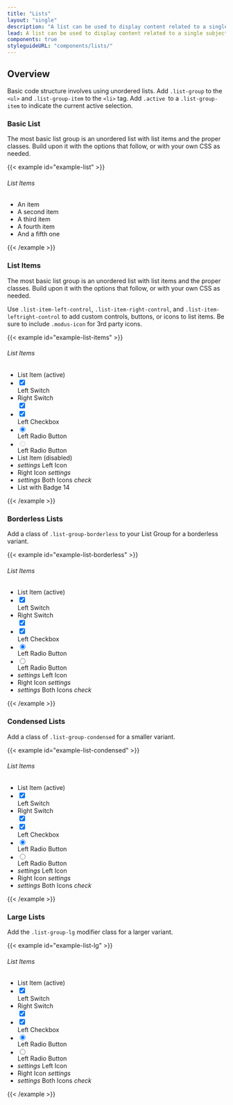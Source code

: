 ```yaml
---
title: "Lists"
layout: "single"
description: "A list can be used to display content related to a single subject."
lead: A list can be used to display content related to a single subject. The content can consist of multiple elements of varying type and size.
components: true
styleguideURL: "components/lists/"
---
```


## Overview

Basic code structure involves using unordered lists. Add `.list-group` to the `<ul>`
and `.list-group-item` to the `<li>` tag. Add `.active `to a `.list-group-item` to
indicate the current active selection.

### Basic List

The most basic list group is an unordered list with list items and the proper
classes. Build upon it with the options that follow, or with your own CSS as
needed.

{{< example id="example-list" >}}
<h6>List Items</h6>
<ul class="list-group">
  <li class="list-group-item">An item</li>
  <li class="list-group-item">A second item</li>
  <li class="list-group-item">A third item</li>
  <li class="list-group-item">A fourth item</li>
  <li class="list-group-item">And a fifth one</li>
</ul>
{{< /example >}}

### List Items

The most basic list group is an unordered list with list items and the proper
classes. Build upon it with the options that follow, or with your own CSS as
needed.

Use `.list-item-left-control`,
`.list-item-right-control`, and
`.list-item-leftright-control` to add custom controls, buttons, or
icons to list items. Be sure to include `.modus-icon` for 3rd party
icons.

{{< example id="example-list-items" >}}
<h6>List Items</h6>
<ul class="list-group">
  <li class="list-group-item active">List Item (active)</li>
  <li class="list-group-item list-item-left-control">
    <div class="custom-control custom-switch custom-control-inline">
      <input type="checkbox" checked="" class="custom-control-input" id="listSwitch1">
      <label class="custom-control-label" for="listSwitch1"></label>
    </div>
    <span>Left Switch</span>
  </li>
  <li class="list-group-item list-item-right-control">
    <span>Right Switch</span>
    <div class="custom-control custom-switch custom-control-inline">
      <input type="checkbox" checked="" class="custom-control-input" id="listSwitch2">
      <label class="custom-control-label" for="listSwitch2"></label>
    </div>
  </li>
  <li class="list-group-item list-item-left-control">
    <div class="custom-control custom-checkbox">
      <input type="checkbox" checked="" class="custom-control-input" id="customCheck-list" name="example1">
      <label class="custom-control-label" for="customCheck-list"></label>
    </div>
    <span>Left Checkbox</span>
  </li>
  <li class="list-group-item list-item-left-control">
    <div class="custom-control custom-radio">
      <input type="radio" checked="" class="custom-control-input" id="customRadio-list" name="example4" value="customEx">
      <label class="custom-control-label" for="customRadio-list"></label>
    </div>
    <span>Left Radio Button</span>
  </li>
  <li class="list-group-item list-item-left-control">
    <div class="custom-control custom-radio">
      <input type="radio" disabled="" class="custom-control-input disabled" id="customRadio-list2" name="example4" value="customEx">
      <label class="custom-control-label" for="customRadio-list2"></label>
    </div>
    <span>Left Radio Button</span>
  </li>
  <li class="list-group-item disabled">List Item (disabled)</li>
  <li class="list-group-item list-item-left-control">
    <i class="modus-icons notranslate" aria-hidden="true">settings</i>
    <span>Left Icon</span>
  </li>
  <li class="list-group-item list-item-right-control">
    <span>Right Icon</span>
    <i class="modus-icons notranslate" aria-hidden="true">settings</i>
  </li>
  <li class="list-group-item list-item-leftright-control">
    <i class="modus-icons notranslate" aria-hidden="true">settings</i>
    <span>Both Icons</span>
    <i class="icon modus-icons">check</i>
  </li>
  <li class="list-group-item d-flex justify-content-between align-items-center">
    List with Badge
    <span class="badge badge-primary badge-pill">14</span>
  </li>
</ul>
{{< /example >}}

### Borderless Lists

Add a class of `.list-group-borderless` to your List Group for a
borderless variant.

{{< example id="example-list-borderless" >}}
<h6>List Items</h6>
<ul class="list-group list-group-borderless">
  <li class="list-group-item active">List Item (active)</li>
  <li class="list-group-item list-item-left-control">
    <div class="custom-control custom-switch custom-control-inline">
      <input type="checkbox" checked="" class="custom-control-input" id="listSwitch-borderless1">
      <label class="custom-control-label" for="listSwitch-borderless1"></label>
    </div>
    <span>Left Switch</span>
  </li>
  <li class="list-group-item list-item-right-control">
    <span>Right Switch</span>
    <div class="custom-control custom-switch custom-control-inline">
      <input type="checkbox" checked="" class="custom-control-input" id="listSwitch-borderless2">
      <label class="custom-control-label" for="listSwitch-borderless2"></label>
    </div>
  </li>
  <li class="list-group-item list-item-left-control">
    <div class="custom-control custom-checkbox">
      <input type="checkbox" checked="" class="custom-control-input" id="customCheck-borderless1" name="borderless1">
      <label class="custom-control-label" for="customCheck-borderless1"></label>
    </div>
    <span>Left Checkbox</span>
  </li>
  <li class="list-group-item list-item-left-control">
    <div class="custom-control custom-radio">
      <input type="radio" checked="" class="custom-control-input" id="customRadio-borderless1" name="borderless2" value="customEx">
      <label class="custom-control-label" for="customRadio-borderless1"></label>
    </div>
    <span>Left Radio Button</span>
  </li>
  <li class="list-group-item list-item-left-control">
    <div class="custom-control custom-radio">
      <input type="radio" class="custom-control-input" id="customRadio-borderless2" name="borderless2" value="customEx">
      <label class="custom-control-label" for="customRadio-borderless2"></label>
    </div>
    <span>Left Radio Button</span>
  </li>
  <li class="list-group-item list-item-left-control">
    <i class="modus-icons notranslate" aria-hidden="true">settings</i>
    <span>Left Icon</span>
  </li>
  <li class="list-group-item list-item-right-control">
    <span>Right Icon</span>
    <i class="modus-icons notranslate" aria-hidden="true">settings</i>
  </li>
  <li class="list-group-item list-item-leftright-control">
    <i class="modus-icons notranslate" aria-hidden="true">settings</i>
    <span>Both Icons</span>
    <i class="icon modus-icons">check</i>
  </li>
</ul>
{{< /example >}}

### Condensed Lists

Add a class of `.list-group-condensed` for a smaller variant.

{{< example id="example-list-condensed" >}}
<h6>List Items</h6>
<ul class="list-group list-group-condensed">
  <li class="list-group-item active">List Item (active)</li>
  <li class="list-group-item list-item-left-control">
    <div class="custom-control custom-switch custom-control-inline">
      <input type="checkbox" checked="" class="custom-control-input" id="listSwitch-sm">
      <label class="custom-control-label" for="listSwitch-sm"></label>
    </div>
    <span>Left Switch</span>
  </li>
  <li class="list-group-item list-item-right-control">
    <span>Right Switch</span>
    <div class="custom-control custom-switch custom-control-inline">
      <input type="checkbox" checked="" class="custom-control-input" id="listSwitch-sm2">
      <label class="custom-control-label" for="listSwitch-sm2"></label>
    </div>
  </li>
  <li class="list-group-item list-item-left-control">
    <div class="custom-control custom-checkbox">
      <input type="checkbox" checked="" class="custom-control-input" id="customCheck-sm1" name="sm1">
      <label class="custom-control-label" for="customCheck-sm1"></label>
    </div>
    <span>Left Checkbox</span>
  </li>
  <li class="list-group-item list-item-left-control">
    <div class="custom-control custom-radio">
      <input type="radio" checked="" class="custom-control-input" id="customRadio-sm2" name="sm2" value="customEx">
      <label class="custom-control-label" for="customRadio-sm2"></label>
    </div>
    <span>Left Radio Button</span>
  </li>
  <li class="list-group-item list-item-left-control">
    <div class="custom-control custom-radio">
      <input type="radio" class="custom-control-input" id="customRadio-list5" name="sm2" value="customEx">
      <label class="custom-control-label" for="customRadio-list5"></label>
    </div>
    <span>Left Radio Button</span>
  </li>
  <li class="list-group-item list-item-left-control">
    <i class="modus-icons notranslate" aria-hidden="true">settings</i>
    <span>Left Icon</span>
  </li>
  <li class="list-group-item list-item-right-control">
    <span>Right Icon</span>
    <i class="modus-icons notranslate" aria-hidden="true">settings</i>
  </li>
  <li class="list-group-item list-item-leftright-control">
    <i class="modus-icons notranslate" aria-hidden="true">settings</i>
    <span>Both Icons</span>
    <i class="icon modus-icons">check</i>
  </li>
</ul>
{{< /example >}}

### Large Lists

Add the `.list-group-lg` modifier class for a larger variant.

{{< example id="example-list-lg" >}}
<h6>List Items</h6>
<ul class="list-group list-group-lg">
  <li class="list-group-item active">List Item (active)</li>
  <li class="list-group-item list-item-left-control">
    <div class="custom-control custom-switch custom-control-inline">
      <input type="checkbox" checked="" class="custom-control-input" id="listSwitch-lg">
      <label class="custom-control-label" for="listSwitch-lg"></label>
    </div>
    <span>Left Switch</span>
  </li>
  <li class="list-group-item list-item-right-control">
    <span>Right Switch</span>
    <div class="custom-control custom-switch custom-control-inline">
      <input type="checkbox" checked="" class="custom-control-input" id="listSwitch-lg2">
      <label class="custom-control-label" for="listSwitch-lg2"></label>
    </div>
  </li>
  <li class="list-group-item list-item-left-control">
    <div class="custom-control custom-checkbox">
      <input type="checkbox" checked="" class="custom-control-input" id="customCheck-lg1" name="lg1">
      <label class="custom-control-label" for="customCheck-lg1"></label>
    </div>
    <span>Left Checkbox</span>
  </li>
  <li class="list-group-item list-item-left-control">
    <div class="custom-control custom-radio">
      <input type="radio" checked class="custom-control-input" id="customRadio-lg2" name="lg2" value="customEx">
      <label class="custom-control-label" for="customRadio-lg2"></label>
    </div>
    <span>Left Radio Button</span>
  </li>
  <li class="list-group-item list-item-left-control">
    <div class="custom-control custom-radio">
      <input type="radio" class="custom-control-input" id="customRadio-list5" name="sm2" value="customEx">
      <label class="custom-control-label" for="customRadio-list5"></label>
    </div>
    <span>Left Radio Button</span>
  </li>
  <li class="list-group-item list-item-left-control">
    <i class="modus-icons notranslate" aria-hidden="true">settings</i>
    <span>Left Icon</span>
  </li>
  <li class="list-group-item list-item-right-control">
    <span>Right Icon</span>
    <i class="modus-icons notranslate" aria-hidden="true">settings</i>
  </li>
  <li class="list-group-item list-item-leftright-control">
    <i class="modus-icons notranslate" aria-hidden="true">settings</i>
    <span>Both Icons</span>
    <i class="icon modus-icons">check</i>
  </li>
</ul>
{{< /example >}}
